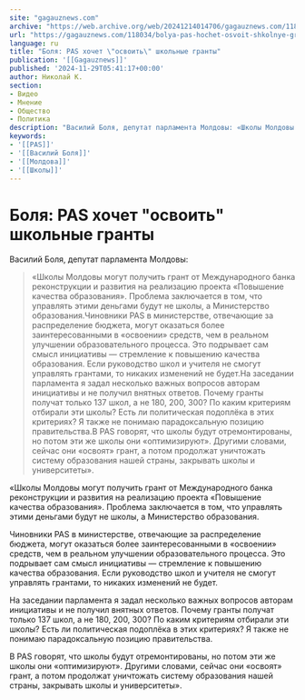 ```yaml
---
site: "gagauznews.com"
archive: "https://web.archive.org/web/20241214014706/gagauznews.com/118034/bolya-pas-hochet-osvoit-shkolnye-granty.html"
url: "https://gagauznews.com/118034/bolya-pas-hochet-osvoit-shkolnye-granty.html"
language: ru
title: "Боля: PAS хочет \"освоить\" школьные гранты"
publication: '[[Gagauznews]]'
published: '2024-11-29T05:41:17+00:00'
author: Николай К.
section:
- Видео
- Мнение
- Общество
- Политика
description: "Василий Боля, депутат парламента Молдовы: «Школы Молдовы могут получить грант от Международного банка реконструкции и развития на реализацию проекта «Повышение качества образования». Проблема заключается в том, что управлять этими деньгами будут не школы, а Министерство образования. Чиновники PAS в министерстве, отвечающие за распределение бюджета, могут оказаться более заинтересованными в «освоении» средств, чем в реальном улучшении образовательного процесса. Это подрывает сам смысл инициативы — стремление к повышению качества образования. Если руководство школ и учителя не смогут управлять грантами, то никаких изменений не будет. На заседании парламента я задал несколько важных вопросов авторам инициативы и не получил внятных ответов. Почему гранты получат […]"
keywords:
- '[[PAS]]'
- '[[Василий Боля]]'
- '[[Молдова]]'
- '[[Школы]]'
---
```


# Боля: PAS хочет "освоить" школьные гранты

Василий Боля, депутат парламента Молдовы:

> «Школы Молдовы могут получить грант от Международного банка реконструкции и развития на реализацию проекта «Повышение качества образования». Проблема заключается в том, что управлять этими деньгами будут не школы, а Министерство образования.Чиновники PAS в министерстве, отвечающие за распределение бюджета, могут оказаться более заинтересованными в «освоении» средств, чем в реальном улучшении образовательного процесса. Это подрывает сам смысл инициативы — стремление к повышению качества образования. Если руководство школ и учителя не смогут управлять грантами, то никаких изменений не будет.На заседании парламента я задал несколько важных вопросов авторам инициативы и не получил внятных ответов. Почему гранты получат только 137 школ, а не 180, 200, 300? По каким критериям отбирали эти школы? Есть ли политическая подоплёка в этих критериях? Я также не понимаю парадоксальную позицию правительства.В PAS говорят, что школы будут отремонтированы, но потом эти же школы они «оптимизируют». Другими словами, сейчас они «освоят» грант, а потом продолжат уничтожать систему образования нашей страны, закрывать школы и университеты».

«Школы Молдовы могут получить грант от Международного банка реконструкции и развития на реализацию проекта «Повышение качества образования». Проблема заключается в том, что управлять этими деньгами будут не школы, а Министерство образования.

Чиновники PAS в министерстве, отвечающие за распределение бюджета, могут оказаться более заинтересованными в «освоении» средств, чем в реальном улучшении образовательного процесса. Это подрывает сам смысл инициативы — стремление к повышению качества образования. Если руководство школ и учителя не смогут управлять грантами, то никаких изменений не будет.

На заседании парламента я задал несколько важных вопросов авторам инициативы и не получил внятных ответов. Почему гранты получат только 137 школ, а не 180, 200, 300? По каким критериям отбирали эти школы? Есть ли политическая подоплёка в этих критериях? Я также не понимаю парадоксальную позицию правительства.

В PAS говорят, что школы будут отремонтированы, но потом эти же школы они «оптимизируют». Другими словами, сейчас они «освоят» грант, а потом продолжат уничтожать систему образования нашей страны, закрывать школы и университеты».